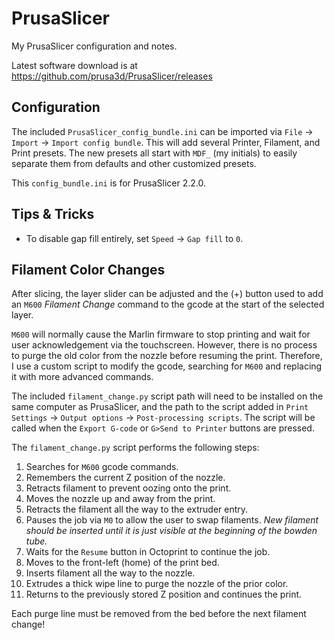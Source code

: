 PrusaSlicer
===========

My PrusaSlicer configuration and notes.

Latest software download is at https://github.com/prusa3d/PrusaSlicer/releases

Configuration
-------------

The included `PrusaSlicer_config_bundle.ini` can be imported via `File` ->
`Import` -> `Import config bundle`. This will add several Printer, Filament,
and Print presets. The new presets all start with `MDF_` (my initials) to
easily separate them from defaults and other customized presets.

This `config_bundle.ini` is for PrusaSlicer 2.2.0.

Tips & Tricks
-------------

* To disable gap fill entirely, set `Speed` -> `Gap fill` to `0`.

Filament Color Changes
----------------------

After slicing, the layer slider can be adjusted and the (+) button used to add
an `M600` _Filament Change_ command to the gcode at the start of the selected
layer.

`M600` will normally cause the Marlin firmware to stop printing and wait for
user acknowledgement via the touchscreen. However, there is no process to purge
the old color from the nozzle before resuming the print. Therefore, I use a
custom script to modify the gcode, searching for `M600` and replacing it with
more advanced commands.

The included `filament_change.py` script path will need to be installed on the
same computer as PrusaSlicer, and the path to the script added in `Print
Settings` -> `Output options` -> `Post-processing scripts`. The script will be
called when the `Export G-code` or `G>Send to Printer` buttons are pressed.

The `filament_change.py` script performs the following steps:

1. Searches for `M600` gcode commands.
1. Remembers the current Z position of the nozzle.
1. Retracts filament to prevent oozing onto the print.
1. Moves the nozzle up and away from the print.
1. Retracts the filament all the way to the extruder entry.
1. Pauses the job via `M0` to allow the user to swap filaments.
   _New filament should be inserted until it is just visible at the beginning of the bowden tube._
1. Waits for the `Resume` button in Octoprint to continue the job.
1. Moves to the front-left (home) of the print bed.
1. Inserts filament all the way to the nozzle.
1. Extrudes a thick wipe line to purge the nozzle of the prior color.
1. Returns to the previously stored Z position and continues the print.

Each purge line must be removed from the bed before the next filament change!

